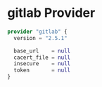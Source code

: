 # gitlab Provider

[embedmd]:# (gitlab.tf)
```tf
provider "gitlab" {
  version = "2.5.1"

  base_url    = null
  cacert_file = null
  insecure    = null
  token       = null
}
```
